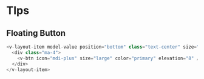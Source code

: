 # TIps

## Floating Button

```ts
<v-layout-item model-value position="bottom" class="text-center" size="88">
  <div class="ma-4">
    <v-btn icon="mdi-plus" size="large" color="primary" elevation="8" />
  </div>
</v-layout-item>
```
